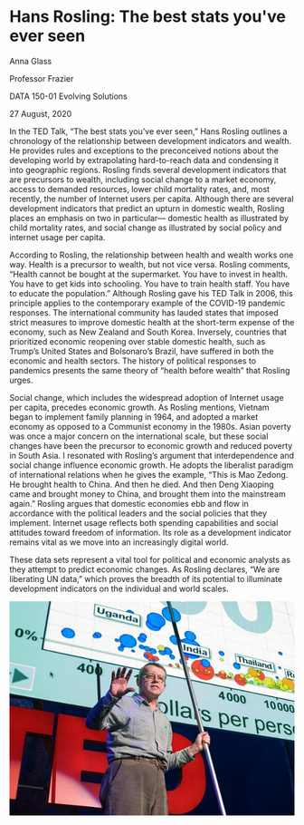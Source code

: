 # Hans Rosling: The best stats you've ever seen
Anna Glass

Professor Frazier

DATA 150-01 Evolving Solutions

27 August, 2020

In the TED Talk, “The best stats you’ve ever seen,” Hans Rosling outlines a chronology of the relationship between development indicators and wealth. He provides rules and exceptions to the preconceived notions about the developing world by extrapolating hard-to-reach data and condensing it into geographic regions. Rosling finds several development indicators that are precursors to wealth, including social change to a market economy, access to demanded resources, lower child mortality rates, and, most recently, the number of Internet users per capita. Although there are several development indicators that predict an upturn in domestic wealth, Rosling places an emphasis on two in particular— domestic health as illustrated by child mortality rates, and social change as illustrated by social policy and internet usage per capita. 

According to Rosling, the relationship between health and wealth works one way. Health is a precursor to wealth, but not vice versa. Rosling comments, “Health cannot be bought at the supermarket. You have to invest in health. You have to get kids into schooling. You have to train health staff. You have to educate the population.” Although Rosling gave his TED Talk in 2006, this principle applies to the contemporary example of the COVID-19 pandemic responses. The international community has lauded states that imposed strict measures to improve domestic health at the short-term expense of the economy, such as New Zealand and South Korea. Inversely, countries that prioritized economic reopening over stable domestic health, such as Trump’s United States and Bolsonaro’s Brazil, have suffered in both the economic and health sectors. The history of political responses to pandemics presents the same theory of “health before wealth” that Rosling urges. 

Social change, which includes the widespread adoption of Internet usage per capita, precedes economic growth. As Rosling mentions, Vietnam began to implement family planning in 1964, and adopted a market economy as opposed to a Communist economy in the 1980s. Asian poverty was once a major concern on the international scale, but these social changes have been the precursor to economic growth and reduced poverty in South Asia. I resonated with Rosling’s argument that interdependence and social change influence economic growth. He adopts the liberalist paradigm of international relations when he gives the example, “This is Mao Zedong. He brought health to China. And then he died. And then Deng Xiaoping came and brought money to China, and brought them into the mainstream again.” Rosling argues that domestic economies ebb and flow in accordance with the political leaders and the social policies that they implement. Internet usage reflects both spending capabilities and social attitudes toward freedom of information. Its role as a development indicator remains vital as we move into an increasingly digital world. 

These data sets represent a vital tool for political and economic analysts as they attempt to predict economic changes. As Rosling declares, “We are liberating UN data,” which proves the breadth of its potential to illuminate development indicators on the individual and world scales.

![](rosling.jpg)
